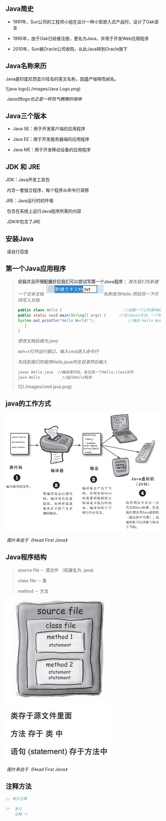 ## Java简史

* 1991年，Sun公司的工程师小组在设计一种小型嵌入式产品时，设计了Oak语言

* 1995年，由于Oak已经被注册，更名为Java，并用于开发Web应用程序

* 2010年，Sun被Oracle公司收购，从此Java转到Oracle旗下

## Java名称来历
Java是印度尼西亚爪哇岛的英文名称，因盛产咖啡而闻名。

![java logo](./images/Java Logo.png)

​                                                               *Java的logo也正是一杯热气腾腾的咖啡*

## Java三个版本

* Java SE：用于开发客户端的应用程序
* Java EE：用于开发服务器端的应用程序

* Java ME：用于开发移动设备的应用程序

## JDK 和 JRE

JDK：Java开发工具包

​		内含一套独立程序，每个程序从命令行调用

JRE：Java运行时的环境

​		包含在系统上运行Java程序所需的内容

​		JDK中包含了JRE

## 安装Java

​	请自行百度

## 第一个Java应用程序

> **安装并且环境配置好后我们可以尝试写第一个Java程序：**
> *首先我们先新建一个文本文档![](./images/txt.png)名称改为Hello*
> *然后将一下代码写入文档*
>
> ```java
> public class Hello {                            //创建一个公共类叫Hello，必须与文件名相同
> public static void main(String[] args) {		//定义main方法，一个程序的入口
> System.out.println("Hello World!");				//输出 Hello World！
>    }
> }
> ```
>
> *修改文档后缀为.java*
>
> *win+r打开运行窗口，输入cmd进入命令行*
>
> *先找到我们的程序Hello.java所在目录然后输入*
>
> ```
> javac Hello.java  //编译源代码，会生成一个Hello.class文件
> java Hello		  //运行Hello程序
> ```
>
> ![](./images/cmd java.png)
>
## java的工作方式

![工作方式](./images/工作.png)

​                                                      *图片来自于《Head First Java》*


## Java程序结构

> source file -- 源文件 （拓展名为 .java)
>
> class file    -- 类
>
> method     -- 方法 

![](./images/结构.png)

​                                                                  *图片来自于《Head First Java》*


## 注释方法

```java
// 单行注释

/*  多行
	注释 */
```
